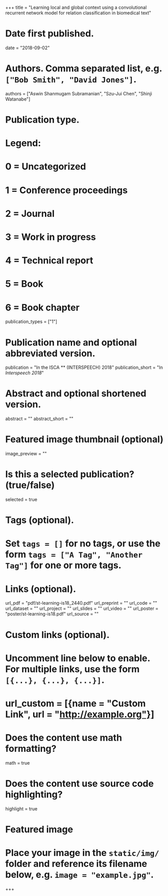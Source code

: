 +++
title = "Learning local and global context using a convolutional recurrent network model for relation classification in biomedical text"

# Date first published.
date = "2018-09-02"

# Authors. Comma separated list, e.g. `["Bob Smith", "David Jones"]`.
authors = ["Aswin Shanmugam Subramanian", "Szu-Jui Chen", "Shinji Watanabe"]

# Publication type.
# Legend:
# 0 = Uncategorized
# 1 = Conference proceedings
# 2 = Journal
# 3 = Work in progress
# 4 = Technical report
# 5 = Book
# 6 = Book chapter
publication_types = ["1"]

# Publication name and optional abbreviated version.
publication = "In the ISCA  ** (INTERSPEECH) 2018"
publication_short = "In *Interspeech 2018*"

# Abstract and optional shortened version.
abstract = ""
abstract_short = ""

# Featured image thumbnail (optional)
image_preview = ""

# Is this a selected publication? (true/false)
selected = true

# Tags (optional).
#   Set `tags = []` for no tags, or use the form `tags = ["A Tag", "Another Tag"]` for one or more tags.

# Links (optional).
url_pdf = "pdf/st-learning-is18_2440.pdf"
url_preprint = ""
url_code = ""
url_dataset = ""
url_project = ""
url_slides = ""
url_video = ""
url_poster = "poster/st-learning-is18.pdf"
url_source = ""

# Custom links (optional).
#   Uncomment line below to enable. For multiple links, use the form `[{...}, {...}, {...}]`.
# url_custom = [{name = "Custom Link", url = "http://example.org"}]

# Does the content use math formatting?
math = true

# Does the content use source code highlighting?
highlight = true

# Featured image
# Place your image in the `static/img/` folder and reference its filename below, e.g. `image = "example.jpg"`.

+++
